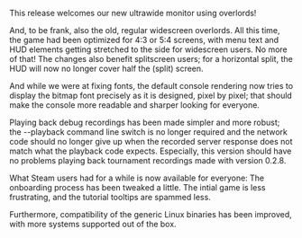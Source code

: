 This release welcomes our new ultrawide monitor using overlords!

And, to be frank, also the old, regular widescreen overlords. 
All this time, the game had been optimized for 4:3 or 5:4 screens, 
with menu text and HUD elements getting stretched to the side for widescreen users.
No more of that! The changes also benefit splitscreen users; 
for a horizontal split, the HUD will now no longer cover half the (split) screen.

And while we were at fixing fonts, 
the default console rendering now tries to display the bitmap font precisely as it is designed, 
pixel by pixel; 
that should make the console more readable and sharper looking for everyone.

Playing back debug recordings has been made simpler and more robust; 
the --playback command line switch is no longer required and the network code should no longer
give up when the recorded server response does not match what the playback code expects. 
Especially, this version should have no problems playing back tournament recordings made with
version 0.2.8.

What Steam users had for a while is now available for everyone: 
The onboarding process has been tweaked a little. The intial game is less frustrating, 
and the tutorial tooltips are spammed less.

Furthermore, compatibility of the generic Linux binaries has been improved, 
with more systems supported out of the box.
